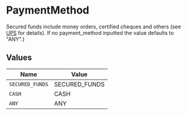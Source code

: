 # PaymentMethod

Secured funds include money orders, certified cheques and others (see 
<a href="https://www.ups.com/content/us/en/shipping/time/service/value_added/cod.html">UPS</a> for details). 
If no payment_method inputted the value defaults to "ANY".)


## Values

| Name            | Value           |
| --------------- | --------------- |
| `SECURED_FUNDS` | SECURED_FUNDS   |
| `CASH`          | CASH            |
| `ANY`           | ANY             |